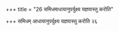 +++
title = "26 समिधमाधायानुपर्युक्ष्य यज्ञवास्तु करोति"

+++
समिधम् आधायानुपर्युक्ष्य यज्ञवास्तु करोति २६